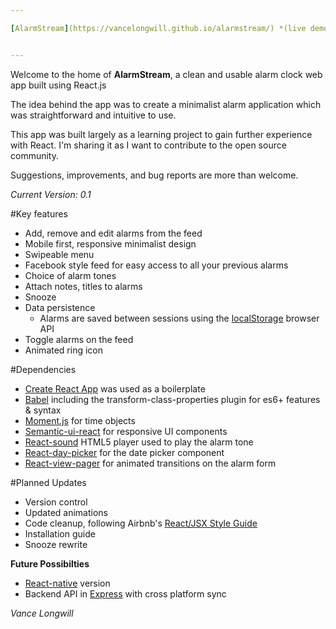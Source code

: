 ```yaml
---

[AlarmStream](https://vancelongwill.github.io/alarmstream/) *(live demo on GitHub pages)*


---
```


Welcome to the home of **AlarmStream**, a clean and usable alarm clock web app built using React.js

The idea behind the app was to create a minimalist alarm application which was straightforward and intuitive to use.

This app was built largely as a learning project to gain further experience with React. I'm sharing it as I want to contribute to the open source community. 

Suggestions, improvements, and bug reports are more than welcome. 

*Current Version: 0.1*

#Key features
* Add, remove and edit alarms from the feed
* Mobile first, responsive minimalist design
* Swipeable menu
* Facebook style feed for easy access to all your previous alarms
* Choice of alarm tones
* Attach notes, titles to alarms
* Snooze
* Data persistence
	- Alarms are saved between sessions using the [localStorage](https://developer.mozilla.org/en/docs/Web/API/Window/localStorage) browser API
*  Toggle alarms on the feed
*  Animated ring icon


#Dependencies

* [Create React App](https://github.com/facebookincubator/create-react-app) was used as a boilerplate
* [Babel](https://github.com/babel/babel) including the transform-class-properties plugin for es6+ features & syntax
* [Moment.js](https://github.com/moment/moment/) for time objects
* [Semantic-ui-react](https://github.com/Semantic-Org/Semantic-UI-React) for responsive UI components
* [React-sound](https://github.com/leoasis/react-sound) HTML5 player used to play the alarm tone
* [React-day-picker](https://github.com/gpbl/react-day-picker) for the date picker component 
* [React-view-pager](https://github.com/souporserious/react-view-pager) for animated transitions on the alarm form


#Planned Updates

* Version control
* Updated animations 
* Code cleanup, following Airbnb's [React/JSX Style Guide](https://github.com/airbnb/javascript/tree/master/react)
* Installation guide
* Snooze rewrite


**Future Possibilties**

* [React-native](https://github.com/facebook/react-native) version
* Backend API in [Express](https://github.com/expressjs/express) with cross platform sync


*Vance Longwill*